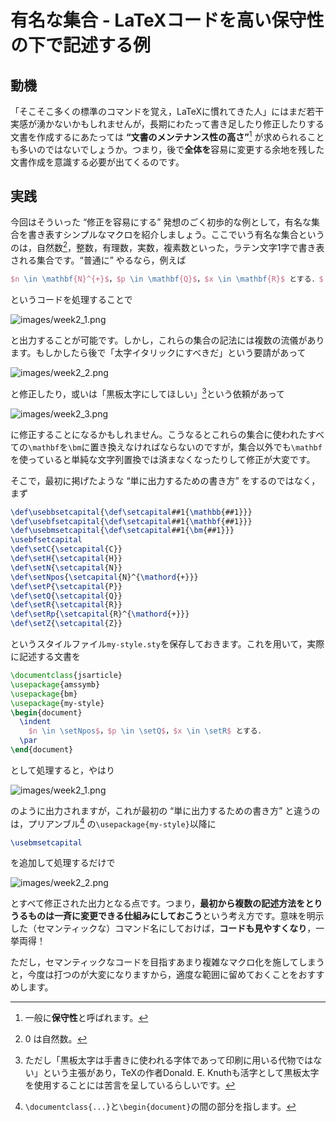# 有名な集合 - LaTeXコードを高い保守性の下で記述する例

## 動機

「そこそこ多くの標準のコマンドを覚え，LaTeXに慣れてきた人」にはまだ若干実感が湧かないかもしれませんが，長期にわたって書き足したり修正したりする文書を作成するにあたっては **“文書のメンテナンス性の高さ”**[^1] が求められることも多いのではないでしょうか。つまり，後で**全体を**容易に変更する余地を残した文書作成を意識する必要が出てくるのです。

## 実践

今回はそういった “修正を容易にする” 発想のごく初歩的な例として，有名な集合を書き表すシンプルなマクロを紹介しましょう。ここでいう有名な集合というのは，自然数[^2]，整数，有理数，実数，複素数といった，ラテン文字1字で書き表される集合です。“普通に” やるなら，例えば

~~~ latex
$n \in \mathbf{N}^{+}$，$p \in \mathbf{Q}$，$x \in \mathbf{R}$ とする．$
~~~

というコードを処理することで

![images/week2_1.png](https://qiita-image-store.s3.amazonaws.com/0/75927/65789940-4826-bd0f-60ef-597bd6982660.png)

と出力することが可能です。しかし，これらの集合の記法には複数の流儀があります。もしかしたら後で「太字イタリックにすべきだ」という要請があって

![images/week2_2.png](https://qiita-image-store.s3.amazonaws.com/0/75927/9827bef8-0f65-4057-8ee0-3455dc5ef589.png)

と修正したり，或いは「黒板太字にしてほしい」[^3]という依頼があって

![images/week2_3.png](https://qiita-image-store.s3.amazonaws.com/0/75927/653f31c8-5b54-c0eb-2b88-08d8ed36a8c0.png)

に修正することになるかもしれません。こうなるとこれらの集合に使われたすべての`\mathbf`を`\bm`に置き換えなければならないのですが，集合以外でも`\mathbf`を使っていると単純な文字列置換では済まなくなったりして修正が大変です。

そこで，最初に掲げたような “単に出力するための書き方” をするのではなく，まず

~~~ latex
\def\usebbsetcapital{\def\setcapital##1{\mathbb{##1}}}
\def\usebfsetcapital{\def\setcapital##1{\mathbf{##1}}}
\def\usebmsetcapital{\def\setcapital##1{\bm{##1}}}
\usebfsetcapital
\def\setC{\setcapital{C}}
\def\setH{\setcapital{H}}
\def\setN{\setcapital{N}}
\def\setNpos{\setcapital{N}^{\mathord{+}}}
\def\setP{\setcapital{P}}
\def\setQ{\setcapital{Q}}
\def\setR{\setcapital{R}}
\def\setRp{\setcapital{R}^{\mathord{+}}}
\def\setZ{\setcapital{Z}}
~~~

というスタイルファイル`my-style.sty`を保存しておきます。これを用いて，実際に記述する文書を

~~~ latex
\documentclass{jsarticle}
\usepackage{amssymb}
\usepackage{bm}
\usepackage{my-style}
\begin{document}
  \indent
    $n \in \setNpos$，$p \in \setQ$，$x \in \setR$ とする．
  \par
\end{document}
~~~

として処理すると，やはり

![images/week2_1.png](https://qiita-image-store.s3.amazonaws.com/0/75927/65789940-4826-bd0f-60ef-597bd6982660.png)

のように出力されますが，これが最初の “単に出力するための書き方” と違うのは，プリアンブル[^4] の`\usepackage{my-style}`以降に

~~~latex
\usebmsetcapital
~~~

を追加して処理するだけで

![images/week2_2.png](https://qiita-image-store.s3.amazonaws.com/0/75927/9827bef8-0f65-4057-8ee0-3455dc5ef589.png)

とすべて修正された出力となる点です。つまり，**最初から複数の記述方法をとりうるものは一斉に変更できる仕組みにしておこう**という考え方です。意味を明示した（セマンティックな）コマンド名にしておけば，**コードも見やすくなり**，一挙両得！

ただし，セマンティックなコードを目指すあまり複雑なマクロ化を施してしまうと，今度は打つのが大変になりますから，適度な範囲に留めておくことをおすすめします。

[^1]: 一般に**保守性**と呼ばれます。
[^2]: 0 は自然数。
[^3]: ただし「黒板太字は手書きに使われる字体であって印刷に用いる代物ではない」という主張があり，TeXの作者Donald. E. Knuthも活字として黒板太字を使用することには苦言を呈しているらしいです。
[^4]: `\documentclass{...}`と`\begin{document}`の間の部分を指します。